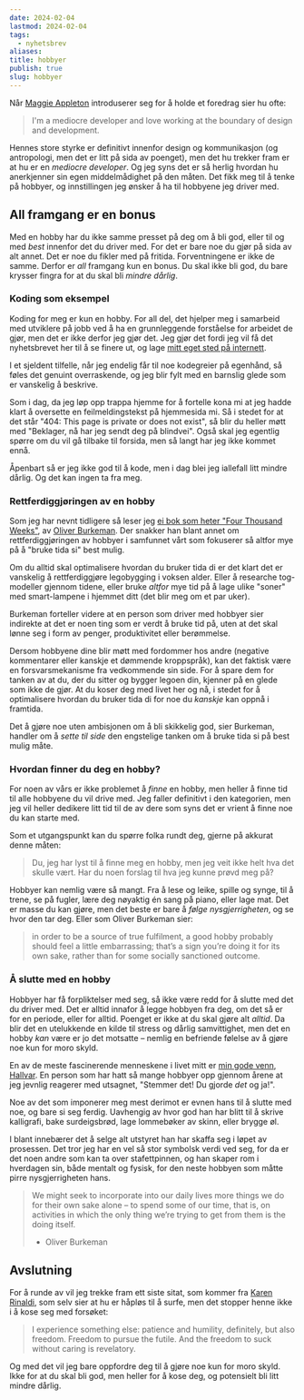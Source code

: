 ```yaml
---
date: 2024-02-04
lastmod: 2024-02-04
tags:
  - nyhetsbrev
aliases: 
title: hobbyer
publish: true
slug: hobbyer
---
```


Når [Maggie Appleton](https://maggieappleton.com/) introduserer seg for å holde et foredrag sier hu ofte:

>  I'm a mediocre developer and love working at the boundary of design and development.

Hennes store styrke er definitivt innenfor design og kommunikasjon (og antropologi, men det er litt på sida av poenget), men det hu trekker fram er at hu er en *mediocre developer*. Og jeg syns det er så herlig hvordan hu anerkjenner sin egen middelmådighet på den måten. Det fikk meg til å tenke på hobbyer, og innstillingen jeg ønsker å ha til hobbyene jeg driver med.

## All framgang er en bonus

Med en hobby har du ikke samme presset på deg om å bli god, eller til og med *best* innenfor det du driver med. For det er bare noe du gjør på sida av alt annet. Det er noe du fikler med på fritida. Forventningene er ikke de samme. Derfor er *all* framgang kun en bonus. Du skal ikke bli god, du bare krysser fingra for at du skal bli *mindre dårlig*.

### Koding som eksempel

Koding for meg er kun en hobby. For all del, det hjelper meg i samarbeid med utviklere på jobb ved å ha en grunnleggende forståelse for arbeidet de gjør, men det er ikke derfor jeg gjør det. Jeg gjør det fordi jeg vil få det nyhetsbrevet her til å se finere ut, og lage [mitt eget sted på internett](https://simenskriver.no/). 

I et sjeldent tilfelle, når jeg endelig får til noe kodegreier på egenhånd, så føles det genuint overraskende, og jeg blir fylt med en barnslig glede som er vanskelig å beskrive. 

Som i dag, da jeg løp opp trappa hjemme for å fortelle kona mi at jeg hadde klart å oversette en feilmeldingstekst på hjemmesida mi. Så i stedet for at det står "404: This page is private or does not exist", så blir du heller møtt med "Beklager, nå har jeg sendt deg på blindvei". Også skal jeg egentlig spørre om du vil gå tilbake til forsida, men så langt har jeg ikke kommet ennå.

Åpenbart så er jeg ikke god til å kode, men i dag blei jeg iallefall litt mindre dårlig. Og det kan ingen ta fra meg.

### Rettferdiggjøringen av en hobby

Som jeg har nevnt tidligere så leser jeg [ei bok som heter "Four Thousand Weeks"](https://buttondown.email/simenskriver/archive/35-4000-uker-og-kommentarer-i-margen/), av [Oliver Burkeman](https://www.oliverburkeman.com/?utm_source=simenskriver&utm_medium=email&utm_campaign=35-4000-uker-og-kommentarer-i-margen). Der snakker han blant annet om rettferdiggjøringen av hobbyer i samfunnet vårt som fokuserer så altfor mye på å "bruke tida si" best mulig.

Om du alltid skal optimalisere hvordan du bruker tida di er det klart det er vanskelig å rettferdiggjøre legobygging i voksen alder. Eller å researche tog-modeller gjennom tidene, eller bruke *altfor* mye tid på å lage ulike "soner" med smart-lampene i hjemmet ditt (det blir meg om et par uker).

Burkeman forteller videre at en person som driver med hobbyer sier indirekte at det er noen ting som er verdt å bruke tid på, uten at det skal lønne seg i form av penger, produktivitet eller berømmelse. 

Dersom hobbyene dine blir møtt med fordommer hos andre (negative kommentarer eller kanskje et dømmende kroppspråk), kan det faktisk være en forsvarsmekanisme fra vedkommende sin side. For å spare dem for tanken av at du, der du sitter og bygger legoen din, kjenner på en glede som ikke de gjør. At du koser deg med livet her og nå, i stedet for å optimalisere hvordan du bruker tida di for noe du *kanskje* kan oppnå i framtida.

Det å gjøre noe uten ambisjonen om å bli skikkelig god, sier Burkeman, handler om å *sette til side* den engstelige tanken om å bruke tida si på best mulig måte.

### Hvordan finner du deg en hobby?

For noen av vårs er ikke problemet å *finne* en hobby, men heller å finne tid til alle hobbyene du vil drive med. Jeg faller definitivt i den kategorien, men jeg vil heller dedikere litt tid til de av dere som syns det er vrient å finne noe du kan starte med.

Som et utgangspunkt kan du spørre folka rundt deg, gjerne på akkurat denne måten:

> Du, jeg har lyst til å finne meg en hobby, men jeg veit ikke helt hva det skulle vært. Har du noen forslag til hva jeg kunne prøvd meg på?

Hobbyer kan nemlig være så mangt. Fra å lese og leike, spille og synge, til å trene, se på fugler, lære deg nøyaktig én sang på piano, eller lage mat. Det er masse du kan gjøre, men det beste er bare å *følge nysgjerrigheten*, og se hvor den tar deg. Eller som Oliver Burkeman sier:

> in order to be a source of true fulfilment, a good hobby probably should feel a little embarrassing; that’s a sign you’re doing it for its own sake, rather than for some socially sanctioned outcome.

### Å slutte med en hobby

Hobbyer har få forpliktelser med seg, så ikke være redd for å slutte med det du driver med. Det er alltid innafor å legge hobbyen fra deg, om det så er for en periode, eller for alltid. Poenget er ikke at du skal gjøre alt *alltid*. Da blir det en utelukkende en kilde til stress og dårlig samvittighet, men det en hobby *kan* være er jo det motsatte – nemlig en befriende følelse av å gjøre noe kun for moro skyld.

En av de meste fascinerende menneskene i livet mitt er [min gode venn, Hallvar](https://www.buggejohnsen.no/). En person som har hatt så mange hobbyer opp gjennom årene at jeg jevnlig reagerer med utsagnet, "Stemmer det! Du gjorde *det* og ja!".

Noe av det som imponerer meg mest derimot er evnen hans til å slutte med noe, og bare si seg ferdig. Uavhengig av hvor god han har blitt til å skrive kalligrafi, bake surdeigsbrød, lage lommebøker av skinn, eller brygge øl.

I blant innebærer det å selge alt utstyret han har skaffa seg i løpet av prosessen. Det tror jeg har en vel så stor symbolsk verdi ved seg, for da er det noen andre som kan ta over stafettpinnen, og han skaper rom i hverdagen sin, både mentalt og fysisk, for den neste hobbyen som måtte pirre nysgjerrigheten hans. 

> We might seek to incorporate into our daily lives more things we do for their own sake alone – to spend some of our time, that is, on activities in which the only thing we’re trying to get from them is the doing itself.
> 
> - Oliver Burkeman

## Avslutning

For å runde av vil jeg trekke fram ett siste sitat, som kommer fra [Karen Rinaldi](https://suckatsomething.com/), som selv sier at hu er håpløs til å surfe, men det stopper henne ikke i å kose seg med forsøket:

> I experience something else: patience and humility, definitely, but also freedom. Freedom to pursue the futile. And the freedom to suck without caring is revelatory.

Og med det vil jeg bare oppfordre deg til å gjøre noe kun for moro skyld. Ikke for at du skal bli god, men heller for å kose deg, og potensielt bli litt mindre dårlig.

